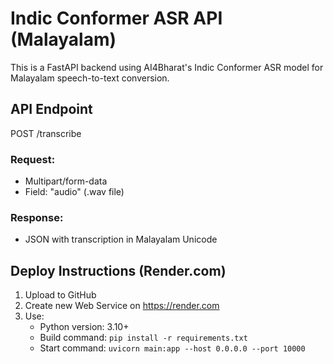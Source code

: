 
# Indic Conformer ASR API (Malayalam)

This is a FastAPI backend using AI4Bharat's Indic Conformer ASR model for Malayalam speech-to-text conversion.

## API Endpoint

POST /transcribe

### Request:
- Multipart/form-data
- Field: "audio" (.wav file)

### Response:
- JSON with transcription in Malayalam Unicode

## Deploy Instructions (Render.com)
1. Upload to GitHub
2. Create new Web Service on https://render.com
3. Use:
   - Python version: 3.10+
   - Build command: `pip install -r requirements.txt`
   - Start command: `uvicorn main:app --host 0.0.0.0 --port 10000`
